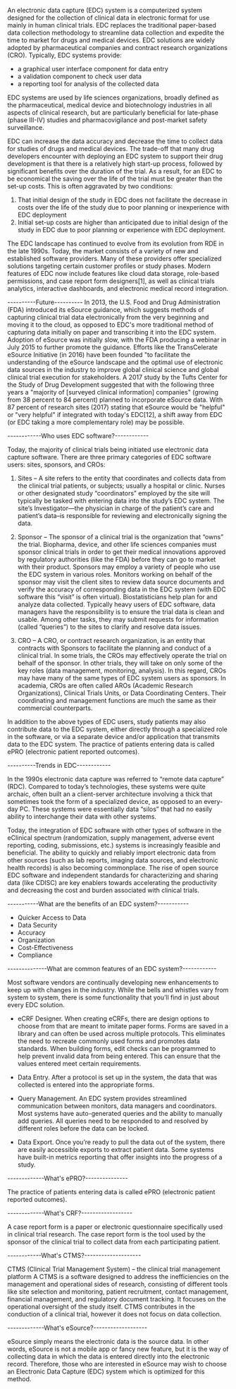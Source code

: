 An electronic data capture (EDC) system is a computerized system designed for the collection of 
clinical data in electronic format for use mainly in human clinical trials. EDC replaces 
the traditional paper-based data collection methodology to streamline data collection and 
expedite the time to market for drugs and medical devices. EDC solutions are widely adopted 
by pharmaceutical companies and contract research organizations (CRO).
Typically, EDC systems provide:

 - a graphical user interface component for data entry
 - a validation component to check user data
 - a reporting tool for analysis of the collected data
 
EDC systems are used by life sciences organizations, broadly defined as the pharmaceutical,
medical device and biotechnology industries in all aspects of clinical research, but
are particularly beneficial for late-phase (phase III-IV) studies and pharmacovigilance 
and post-market safety surveillance.

EDC can increase the data accuracy and decrease the time to collect data for studies of drugs and 
medical devices. The trade-off that many drug developers encounter with deploying an EDC system to 
support their drug development is that there is a relatively high start-up process, followed by 
significant benefits over the duration of the trial. As a result, for an EDC to be economical 
the saving over the life of the trial must be greater than the set-up costs. This is often aggravated 
by two conditions:

1. That initial design of the study in EDC does not facilitate the decrease in costs over the life 
of the study due to poor planning or inexperience with EDC deployment
2. Initial set-up costs are higher than anticipated due to initial design of the study in EDC
 due to poor planning or experience with EDC deployment.
 
 The EDC landscape has continued to evolve from its evolution from RDE in the late 1990s. Today, the market consists of a variety of new and established software providers. Many of these providers offer specialized solutions targeting certain customer profiles or study phases. Modern features of EDC now include features like cloud data storage, role-based permissions, and case report form designers[1], as well as clinical trials analytics, interactive dashboards, and electronic medical record integration.
 
 ----------Future----------
 In 2013, the U.S. Food and Drug Administration (FDA) introduced its eSource guidance, which suggests methods of capturing clinical trial data electronically from the very beginning and moving it to the cloud, as opposed to EDC's more traditional method of capturing data initially on paper and transcribing it into the EDC system. Adoption of eSource was initially slow, with the FDA producing a webinar in July 2015 to further promote the guidance. Efforts like the TransCelerate eSource Initiative (in 2016) have been founded "to facilitate the understanding of the eSource landscape and the optimal use of electronic data sources in the industry to improve global clinical science and global clinical trial execution for stakeholders. A 2017 study by the Tufts Center for the Study of Drug Development suggested that with the following three years a "majority of [surveyed clinical information] companies" (growing from 38 percent to 84 percent) planned to incorporate eSource data. With 87 percent of research sites (2017) stating that eSource would be "helpful" or "very helpful" if integrated with today's EDC[12], a shift away from EDC (or EDC taking a more complementary role) may be possible.
 
 ------------Who uses EDC software?------------

Today, the majority of clinical trials being initiated use electronic data capture software. There are three primary categories of EDC software users: sites, sponsors, and CROs:

1. Sites – A site refers to the entity that coordinates and collects data from the clinical trial patients, or subjects; usually a hospital or clinic. Nurses or other designated study “coordinators” employed by the site will typically be tasked with entering data into the study’s EDC system. The site’s Investigator—the physician in charge of the patient’s care and patient’s data–is responsible for reviewing and electronically signing the data.

2. Sponsor – The sponsor of a clinical trial is the organization that “owns” the trial. Biopharma, device, and other life sciences companies must sponsor clinical trials in order to get their medical innovations approved by regulatory authorities (like the FDA) before they can go to market with their product. Sponsors may employ a variety of people who use the EDC system in various roles. Monitors working on behalf of the sponsor may visit the client sites to review data source documents and verify the accuracy of corresponding data in the EDC system (with EDC software this “visit” is often virtual). Biostatisticians help plan for and analyze data collected. Typically heavy users of EDC software, data managers have the responsibility is to ensure the trial data is clean and usable. Among other tasks, they may submit requests for information (called “queries”) to the sites to clarify and resolve data issues.

3. CRO – A CRO, or contract research organization, is an entity that contracts with Sponsors to facilitate the planning and conduct of a clinical trial. In some trials, the CROs may effectively operate the trial on behalf of the sponsor. In other trials, they will take on only some of the key roles (data management, monitoring, analysis). In this regard, CROs may have many of the same types of EDC system users as sponsors. In academia, CROs are often called AROs (Academic Research Organizations), Clinical Trials Units, or Data Coordinating Centers. Their coordinating and management functions are much the same as their commercial counterparts.

In addition to the above types of EDC users, study patients may also contribute data to the EDC system, either directly through a specialized role in the software, or via a separate device and/or application that transmits data to the EDC system. The practice of patients entering data is called ePRO (electronic patient reported outcomes).

----------Trends in EDC------------

In the 1990s electronic data capture was referred to “remote data capture” (RDC). Compared to today’s technologies, these systems were quite archaic, often built an a client-server architecture involving a thick that sometimes took the form of a specialized device, as opposed to an every-day PC. These systems were essentially data “silos” that had no easily ability to interchange their data with other systems.

Today, the integration of EDC software with other types of software in the eClinical spectrum (randomization, supply management, adverse event reporting, coding, submissions, etc.) systems is increasingly feasible and beneficial. The ability to quickly and reliably import electronic data from other sources (such as lab reports, imaging data sources, and electronic health records) is also becoming commonplace. The rise of open source EDC software and independent standards for characterizing and sharing data (like CDISC) are key enablers towards accelerating the productivity and decreasing the cost and burden associated with clinical trials.

-----------What are the benefits of an EDC system?-----------

- Quicker Access to Data
- Data Security
- Accuracy
- Organization
- Cost-Effectiveness
- Compliance

--------------What are common features of an EDC system?------------

Most software vendors are continually developing new enhancements to keep up with changes in the industry. While the bells and whistles vary from system to system, there is some functionality that you’ll find in just about every EDC solution.

- eCRF Designer. When creating eCRFs, there are design options to choose from that are meant to imitate paper forms. Forms are saved in a library and can often be used across multiple protocols. This eliminates the need to recreate commonly used forms and promotes data standards. When building forms, edit checks can be programmed to help prevent invalid data from being entered. This can ensure that the values entered meet certain requirements.

- Data Entry. After a protocol is set up in the system, the data that was collected is entered into the appropriate forms.

- Query Management. An EDC system provides streamlined communication between monitors, data managers and coordinators. Most systems have auto-generated queries and the ability to manually add queries. All queries need to be responded to and resolved by different roles before the data can be locked.

- Data Export. Once you’re ready to pull the data out of the system, there are easily accessible exports to extract patient data. Some systems have built-in metrics reporting that offer insights into the progress of a study.

-------------What's ePRO?---------------

The practice of patients entering data is called ePRO (electronic patient reported outcomes).

-------------What's CRF?------------------

A case report form is a paper or electronic questionnaire specifically used in clinical trial research. The case report form is the tool used by the sponsor of the clinical trial to collect data from each participating patient.

------------What's CTMS?--------------------

CTMS (Clinical Trial Management System) – the clinical trial management platform
A CTMS is a software designed to address the inefficiencies on the management and operational sides of research, consisting of different tools like site selection and monitoring, patient recruitment, contact management, financial management, and regulatory document tracking. It focuses on the operational oversight of the study itself. CTMS contributes in the conduction of a clinical trial, however it does not focus on data collection.

-------------What's eSource?-------------------

eSource simply means the electronic data is the source data. In other words, eSource is not a mobile app or fancy new feature, but it is the way of collecting data in which the data is entered directly into the electronic record. Therefore, those who are interested in eSource may wish to choose an Electronic Data Capture (EDC)  system which is optimized for this method.